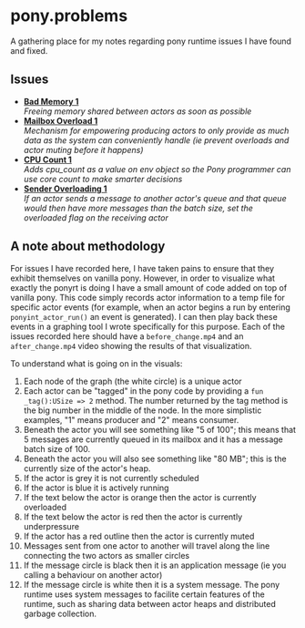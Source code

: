 # pony.problems
A gathering place for my notes regarding pony runtime issues I have found and fixed.


## Issues

* **[Bad Memory 1](https://github.com/KittyMac/pony.problems/tree/master/bad_memory_1)**  
  *Freeing memory shared between actors as soon as possible*
* **[Mailbox Overload 1](https://github.com/KittyMac/pony.problems/tree/master/mailbox_overload_1)**  
  *Mechanism for empowering producing actors to only provide as much data as the system can conveniently handle (ie prevent overloads and actor muting before it happens)*
* **[CPU Count 1](https://github.com/KittyMac/pony.problems/tree/master/cpu_count_1)**  
  *Adds cpu_count as a value on env object so the Pony programmer can use core count to make smarter decisions*
* **[Sender Overloading 1](https://github.com/KittyMac/pony.problems/tree/master/sender_overloading_1)**  
  *If an actor sends a message to another actor's queue and that queue would then have more messages than the batch size, set the overloaded flag on the receiving actor*



## A note about methodology

For issues I have recorded here, I have taken pains to ensure that they exhibit themselves on vanilla pony.  However, in order to visualize what exactly the ponyrt is doing I have a small amount of code added on top of vanilla pony. This code simply records actor information to a temp file for specific actor events (for example, when an actor begins a run by entering ```ponyint_actor_run()``` an event is generated). I can then play back these events in a graphing tool I wrote specifically for this purpose.  Each of the issues recorded here should have a ```before_change.mp4``` and an ```after_change.mp4``` video showing the results of that visualization.

To understand what is going on in the visuals:

1. Each node of the graph (the white circle) is a unique actor
2. Each actor can be "tagged" in the pony code by providing a ```fun _tag():USize => 2``` method. The number returned by the tag method is the big number in the middle of the node. In the more simplistic examples, "1" means producer and "2" means consumer.
3. Beneath the actor you will see something like "5 of 100"; this means that 5 messages are currently queued in its mailbox and it has a message batch size of 100.
4. Beneath the actor you will also see something like "80 MB"; this is the currently size of the actor's heap.
3. If the actor is grey it is not currently scheduled
4. If the actor is blue it is actively running
5. If the text below the actor is orange then the actor is currently overloaded
6. If the text below the actor is red then the actor is currently underpressure
7. If the actor has a red outline then the actor is currently muted
8. Messages sent from one actor to another will travel along the line connecting the two actors as smaller circles
9. If the message circle is black then it is an application message (ie you calling a behaviour on another actor)
10. If the message circle is white then it is a system message. The pony runtime uses system messages to facilite certain features of the runtime, such as sharing data between actor heaps and distributed garbage collection.

